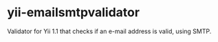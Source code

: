# yii-emailsmtpvalidator
Validator for Yii 1.1 that checks if an e-mail address is valid, using SMTP.

